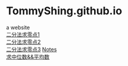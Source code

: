 # TommyShing.github.io
a website  
[二分法求零点1](https://blog.legotrain.ml/Untitled-3)  
[二分法求零点2](https://blog.legotrain.ml/tools/Untitled-3second_edition.html)  
[二分法求零点3](https://blog.legotrain.ml/tools/Untitled-3third_edition(renewed_makeArr))  
[Notes](https://blog.legotrain.ml/notes)  
[求中位数&&平均数](https://blog.legotrain.ml/new)  
